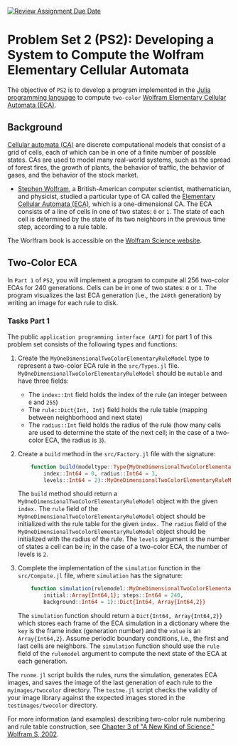 [![Review Assignment Due Date](https://classroom.github.com/assets/deadline-readme-button-22041afd0340ce965d47ae6ef1cefeee28c7c493a6346c4f15d667ab976d596c.svg)](https://classroom.github.com/a/FXSQxQK_)
# Problem Set 2 (PS2): Developing a System to Compute the Wolfram Elementary Cellular Automata
The objective of `PS2` is to develop a program implemented in the [Julia programming language](https://julialang.org/downloads/) to compute `two-color` [Wolfram Elementary Cellular Automata (ECA)](https://en.wikipedia.org/wiki/Elementary_cellular_automaton).

## Background
[Cellular automata (CA)](https://en.wikipedia.org/wiki/Cellular_automaton) are discrete computational models that consist of a grid of cells, each of which can be in one of a finite number of possible states. CAs are used to model many real-world systems, such as the spread of forest fires, the growth of plants, the behavior of traffic, the behavior of gases, and the behavior of the stock market.
* [Stephen Wolfram](https://en.wikipedia.org/wiki/Stephen_Wolfram), a British-American computer scientist, mathematician, and physicist, studied a particular type of CA called the [Elementary Cellular Automata (ECA)](https://en.wikipedia.org/wiki/Elementary_cellular_automaton), which is a one-dimensional CA. The ECA consists of a line of cells in one of two states: `0` or `1`. The state of each cell is determined by the state of its two neighbors in the previous time step, according to a rule table. 

The Worlfram book is accessible on the [Wolfram Science website](https://www.wolframscience.com/nks/).

## Two-Color ECA
In `Part 1` of `PS2`, you will implement a program to compute all 256 two-color ECAs for 240 generations. Cells can be in one of two states: `0` or `1`. The program visualizes the last ECA generation (i.e., the `240th` generation) by writing an image for each rule to disk.

### Tasks Part 1
The public `application programming interface (API)` for part 1 of this problem set consists of the following types and functions:
1. Create the `MyOneDimensionalTwoColorElementaryRuleModel` type to represent a two-color ECA rule in the `src/Types.jl` file. `MyOneDimensionalTwoColorElementaryRuleModel` should be `mutable` and have three fields:       
    * The `index::Int` field holds the index of the rule (an integer between `0` and `255`)
    * The `rule::Dict{Int, Int}` field holds the rule table (mapping between neighborhood and next state)
    * The `radius::Int` field holds the radius of the rule (how many cells are used to determine the state of the next cell; in the case of a two-color ECA, the radius is `3`).

2. Create a `build` method in the `src/Factory.jl` file with the signature:
    ```julia
        function build(modeltype::Type{MyOneDimensionalTwoColorElementaryRuleModel}; 
            index::Int64 = 0, radius::Int64 = 3, 
            levels::Int64 = 2)::MyOneDimensionalTwoColorElementaryRuleModel
    ```
    The `build` method should return a `MyOneDimensionalTwoColorElementaryRuleModel` object with the given `index.` The `rule` field of the `MyOneDimensionalTwoColorElementaryRuleModel` object should be initialized with the rule table for the given `index.` The `radius` field of the `MyOneDimensionalTwoColorElementaryRuleModel` object should be initialized with the radius of the rule. The `levels` argument is the number of states a cell can be in; in the case of a two-color ECA, the number of levels is `2`.

3. Complete the implementation of the `simulation` function in the `src/Compute.jl` file, where `simulation` has the signature:

    ```julia
        function simulation(rulemodel::MyOneDimensionalTwoColorElementaryRuleModel, 
            initial::Array{Int64,1}; steps::Int64 = 240, 
            background::Int64 = 1)::Dict{Int64, Array{Int64,2}}
    ```
    
    The `simulation` function should return a `Dict{Int64, Array{Int64,2}}` which stores each frame of the ECA simulation in a dictionary where the `key` is the frame index (generation number) and the `value` is an `Array{Int64,2}`. Assume periodic boundary conditions, i.e., the first and last cells are neighbors. The `simulation` function should use the `rule` field of the `rulemodel` argument to compute the next state of the ECA at each generation.

The `runme.jl` script builds the rules, runs the simulation, generates ECA images, and saves the image of the last generation of each rule to the `myimages/twocolor` directory. The `testme.jl` script checks the validity of your image library against the expected images stored in the `testimages/twocolor` directory.

For more information (and examples) describing two-color rule numbering and rule table construction, see [Chapter 3 of "A New Kind of Science," Wolfram S, 2002](https://cornell.box.com/s/10md9xuf184a6s3c25n6005uuia7da1e). 
